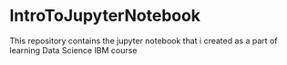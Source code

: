 # IntroToJupyterNotebook
This repository contains the jupyter notebook that i created as a part of learning Data Science IBM course 
